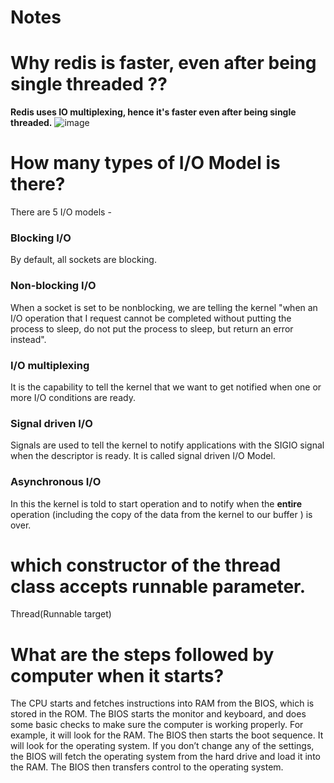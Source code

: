 # Notes

# Why redis is faster, even after being single threaded ?? 
**Redis uses IO multiplexing, hence it's faster even after being single threaded.**
![image](https://user-images.githubusercontent.com/38420375/186170463-4ce02807-2dc1-4cd8-88d1-c5dd31dd0ece.png)

# How many types of I/O Model is there?

There are 5 I/O models -  
### Blocking I/O  
By default, all sockets are blocking. 
### Non-blocking I/O  
When a socket is set to be nonblocking, we are telling the kernel "when an I/O operation that I request cannot be completed without putting the process to sleep, do not put the process to sleep, but return an error instead".
### I/O multiplexing 
It is the capability to tell the kernel that we want to get notified when one or more I/O conditions are ready. 
### Signal driven I/O  
Signals are used to tell the kernel to notify applications with the SIGIO signal when the descriptor is ready. It is called signal driven I/O Model.
### Asynchronous I/O  
In this the kernel is told to start operation and to notify when the **entire** operation (including the copy of the data from the kernel to our buffer ) is over.

# which constructor of the thread class accepts runnable parameter.
Thread(Runnable target)

# What are the steps followed by computer when it starts? 
The CPU starts and fetches instructions into RAM from the BIOS, which is stored in the ROM. The BIOS starts the monitor and keyboard, and does some basic checks to make sure the computer is working properly. For example, it will look for the RAM. The BIOS then starts the boot sequence. It will look for the operating system. If you don’t change any of the settings, the BIOS will fetch the operating system from the hard drive and load it into the RAM. The BIOS then transfers control to the operating system.
